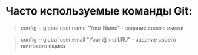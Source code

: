# Часто используемые команды Git:

> config --global user.name "Your Name" - задание своего имени

> config --global user.email "Your @ mail.RU" - задание своего почтового ящика

